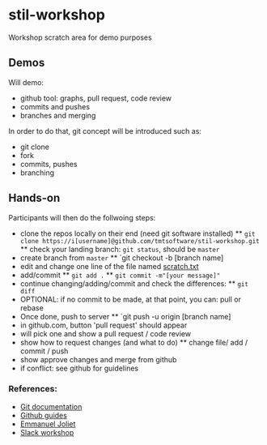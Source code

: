 # stil-workshop
Workshop scratch area for demo purposes

## Demos

Will demo:

* github tool: graphs, pull request, code review
* commits and pushes
* branches and merging

In order to do that, git concept will be introduced such as:

* git clone
* fork
* commits, pushes
* branching

## Hands-on

Participants will then do the follwoing steps:

* clone the repos locally on their end (need git software installed)
** `git clone https://i[username]@github.com/tmtsoftware/stil-workshop.git`   
** check your landing branch: `git status`, should be `master`
* create branch from `master` 
** `git checkout -b [branch name]
* edit and change one line of the file named [scratch.txt](scratch.txt)
* add/commit
** `git add .`
** `git commit -m"[your message]"`
* continue changing/adding/commit and check the differences:
** `git diff`
* OPTIONAL: if no commit to be made, at that point, you can: pull or rebase
* Once done, push to server
** `git push -u origin [branch name] 
* in github.com, button 'pull request' should appear
* will pick one and show a pull request / code review
* show how to request changes (and what to do)
** change file/ add / commit / push
* show approve changes and merge from github
* if conflict: see github for guidelines

### References:

* [Git documentation](https://git-scm.com/docs)
* [Github guides](https://guides.github.com)
* [Emmanuel Joliet](ejoliet@ipac.caltech.edu)
* [Slack workshop](https://tmt-stil.slack.com/messages/C4JV40FRD)

